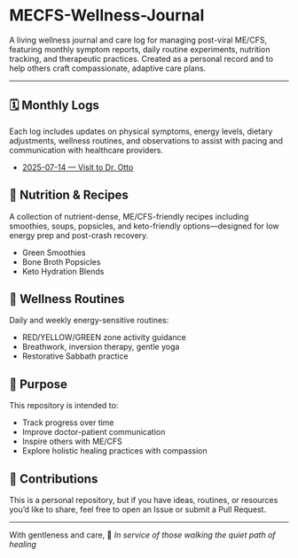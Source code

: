 # MECFS-Wellness-Journal
A living wellness journal and care log for managing post-viral ME/CFS, featuring monthly symptom reports, daily routine experiments, nutrition tracking, and therapeutic practices. Created as a personal record and to help others craft compassionate, adaptive care plans.

---

## 🗓️ Monthly Logs

Each log includes updates on physical symptoms, energy levels, dietary adjustments, wellness routines, and observations to assist with pacing and communication with healthcare providers.

- [2025-07-14 — Visit to Dr. Otto](logs/2025-07-14.md)

## 🌿 Nutrition & Recipes

A collection of nutrient-dense, ME/CFS-friendly recipes including smoothies, soups, popsicles, and keto-friendly options—designed for low energy prep and post-crash recovery.

- Green Smoothies
- Bone Broth Popsicles
- Keto Hydration Blends

## 🧘 Wellness Routines

Daily and weekly energy-sensitive routines:
- RED/YELLOW/GREEN zone activity guidance
- Breathwork, inversion therapy, gentle yoga
- Restorative Sabbath practice

## 🧠 Purpose

This repository is intended to:
- Track progress over time
- Improve doctor-patient communication
- Inspire others with ME/CFS
- Explore holistic healing practices with compassion

## 🤝 Contributions

This is a personal repository, but if you have ideas, routines, or resources you’d like to share, feel free to open an Issue or submit a Pull Request.

---

With gentleness and care,
💚 *In service of those walking the quiet path of healing*
